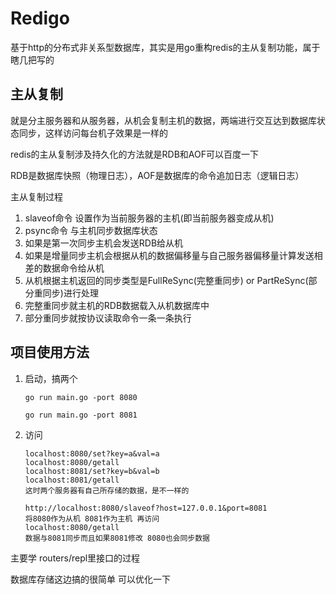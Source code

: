 # Redigo
基于http的分布式非关系型数据库，其实是用go重构redis的主从复制功能，属于瞎几把写的

## 主从复制
就是分主服务器和从服务器，从机会复制主机的数据，两端进行交互达到数据库状态同步，这样访问每台机子效果是一样的

redis的主从复制涉及持久化的方法就是RDB和AOF可以百度一下

RDB是数据库快照（物理日志），AOF是数据库的命令追加日志（逻辑日志）

主从复制过程

1. slaveof命令 设置作为当前服务器的主机(即当前服务器变成从机)
2. psync命令 与主机同步数据库状态
3. 如果是第一次同步主机会发送RDB给从机
4. 如果是增量同步主机会根据从机的数据偏移量与自己服务器偏移量计算发送相差的数据命令给从机
5. 从机根据主机返回的同步类型是FullReSync(完整重同步) or PartReSync(部分重同步)进行处理
6. 完整重同步就主机的RDB数据载入从机数据库中
7. 部分重同步就按协议读取命令一条一条执行

## 项目使用方法
1. 启动，搞两个

    ` go run main.go -port 8080 `

   ` go run main.go -port 8081 `
2. 访问
    ```
    localhost:8080/set?key=a&val=a
   localhost:8080/getall
   localhost:8081/set?key=b&val=b
    localhost:8081/getall
    这时两个服务器有自己所存储的数据，是不一样的
   
   http://localhost:8080/slaveof?host=127.0.0.1&port=8081
   将8080作为从机 8081作为主机 再访问
   localhost:8080/getall
   数据与8081同步而且如果8081修改 8080也会同步数据
   ```

主要学 routers/repl里接口的过程

数据库存储这边搞的很简单 可以优化一下
